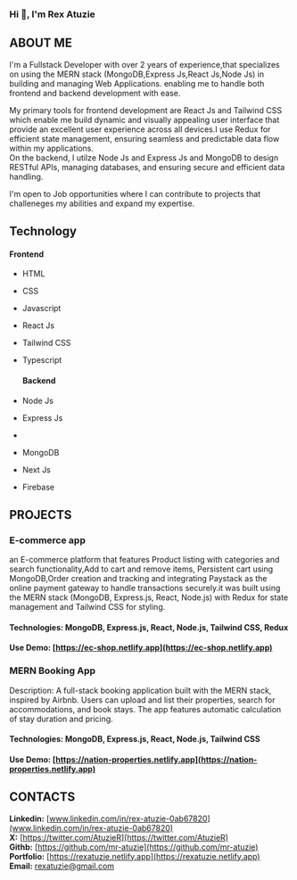 ### Hi 👋, I'm Rex Atuzie

## ABOUT ME
I'm a Fullstack Developer with over 2 years of experience,that specializes on using the MERN stack (MongoDB,Express Js,React Js,Node Js) in building and managing Web Applications. enabling me to handle both frontend and backend development with ease.

My primary tools for frontend development are React Js and Tailwind CSS which enable me build dynamic and visually appealing user interface that provide an excellent user experience across all devices.I use Redux for efficient state management, ensuring seamless and predictable data flow within my applications.
<br/>
On the backend, I utilze Node Js and Express Js and MongoDB to design RESTful APIs, managing databases, and ensuring secure and efficient data handling.

I'm open to Job opportunities where I can contribute to projects that challeneges my abilities and expand my expertise.

## Technology
#### Frontend 
- HTML
- CSS
- Javascript
- React Js
- Tailwind CSS
- Typescript

  #### Backend 
- Node Js
-  Express Js
-  
- MongoDB
- Next Js
- Firebase

## PROJECTS
### E-commerce app
 an E-commerce platform that features Product listing with categories and search functionality,Add to cart and remove items, Persistent cart using MongoDB,Order creation and tracking and integrating Paystack as the online payment gateway to handle transactions securely.it was built using the MERN stack (MongoDB, Express.js, React, Node.js) with Redux for state management and Tailwind CSS for styling.
#### Technologies: MongoDB, Express.js, React, Node.js, Tailwind CSS, Redux
#### Use Demo: [https://ec-shop.netlify.app](https://ec-shop.netlify.app)

### MERN Booking App
Description: A full-stack booking application built with the MERN stack, inspired by Airbnb. Users can upload and list their properties, search for accommodations, and book stays. The app features automatic calculation of stay duration and pricing.
#### Technologies: MongoDB, Express.js, React, Node.js, Tailwind CSS
#### Use Demo: [https://nation-properties.netlify.app](https://nation-properties.netlify.app)

## CONTACTS
**Linkedin:** [www.linkedin.com/in/rex-atuzie-0ab67820](www.linkedin.com/in/rex-atuzie-0ab67820) <br/>
**X:** [https://twitter.com/AtuzieR](https://twitter.com/AtuzieR) <br/>
**Githb:** [https://github.com/mr-atuzie](https://github.com/mr-atuzie) <br/>
**Portfolio:** [https://rexatuzie.netlify.app](https://rexatuzie.netlify.app) <br/>
**Email:** [rexatuzie@gmail.com](rexatuzie@gmail.com)

